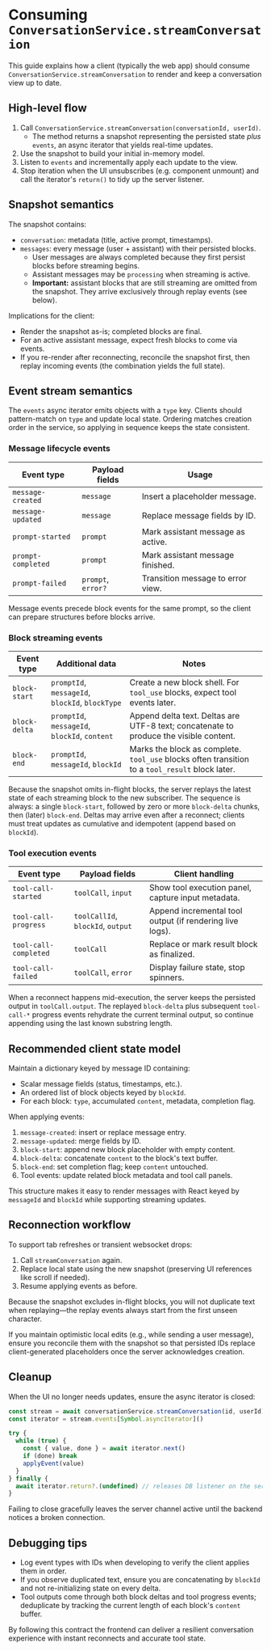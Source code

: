 # Consuming `ConversationService.streamConversation`

This guide explains how a client (typically the web app) should consume
`ConversationService.streamConversation` to render and keep a conversation view
up to date.

## High-level flow

1. Call `ConversationService.streamConversation(conversationId, userId)`.
   - The method returns a snapshot representing the persisted state *plus*
     `events`, an async iterator that yields real-time updates.
2. Use the snapshot to build your initial in-memory model.
3. Listen to `events` and incrementally apply each update to the view.
4. Stop iteration when the UI unsubscribes (e.g. component unmount) and call the
   iterator's `return()` to tidy up the server listener.

## Snapshot semantics

The snapshot contains:

- `conversation`: metadata (title, active prompt, timestamps).
- `messages`: every message (user + assistant) with their persisted blocks.
  - User messages are always completed because they first persist blocks before
    streaming begins.
  - Assistant messages may be `processing` when streaming is active.
  - **Important:** assistant blocks that are still streaming are omitted from the
    snapshot. They arrive exclusively through replay events (see below).

Implications for the client:

- Render the snapshot as-is; completed blocks are final.
- For an active assistant message, expect fresh blocks to come via events.
- If you re-render after reconnecting, reconcile the snapshot first, then replay
  incoming events (the combination yields the full state).

## Event stream semantics

The `events` async iterator emits objects with a `type` key. Clients should
pattern-match on `type` and update local state. Ordering matches creation order
in the service, so applying in sequence keeps the state consistent.

### Message lifecycle events

| Event type          | Payload fields        | Usage                             |
|---------------------|-----------------------|-----------------------------------|
| `message-created`   | `message`             | Insert a placeholder message.     |
| `message-updated`   | `message`             | Replace message fields by ID.     |
| `prompt-started`    | `prompt`              | Mark assistant message as active. |
| `prompt-completed`  | `prompt`              | Mark assistant message finished.  |
| `prompt-failed`     | `prompt`, `error?`    | Transition message to error view. |

Message events precede block events for the same prompt, so the client can
prepare structures before blocks arrive.

### Block streaming events

| Event type      | Additional data                             | Notes |
|-----------------|---------------------------------------------|-------|
| `block-start`   | `promptId`, `messageId`, `blockId`, `blockType` | Create a new block shell. For `tool_use` blocks, expect tool events later. |
| `block-delta`   | `promptId`, `messageId`, `blockId`, `content` | Append delta text. Deltas are UTF-8 text; concatenate to produce the visible content. |
| `block-end`     | `promptId`, `messageId`, `blockId` | Marks the block as complete. `tool_use` blocks often transition to a `tool_result` block later. |

Because the snapshot omits in-flight blocks, the server replays the latest
state of each streaming block to the new subscriber. The sequence is always: a
single `block-start`, followed by zero or more `block-delta` chunks, then (later)
`block-end`. Deltas may arrive even after a reconnect; clients must treat
updates as cumulative and idempotent (append based on `blockId`).

### Tool execution events

| Event type             | Payload fields                                     | Client handling |
|------------------------|----------------------------------------------------|-----------------|
| `tool-call-started`    | `toolCall`, `input`                                | Show tool execution panel, capture input metadata. |
| `tool-call-progress`   | `toolCallId`, `blockId`, `output`                  | Append incremental tool output (if rendering live logs). |
| `tool-call-completed`  | `toolCall`                                         | Replace or mark result block as finalized. |
| `tool-call-failed`     | `toolCall`, `error`                                | Display failure state, stop spinners. |

When a reconnect happens mid-execution, the server keeps the persisted output in
`toolCall.output`. The replayed `block-delta` plus subsequent `tool-call-*`
progress events rehydrate the current terminal output, so continue appending
using the last known substring length.

## Recommended client state model

Maintain a dictionary keyed by message ID containing:

- Scalar message fields (status, timestamps, etc.).
- An ordered list of block objects keyed by `blockId`.
- For each block: `type`, accumulated `content`, metadata, completion flag.

When applying events:

1. `message-created`: insert or replace message entry.
2. `message-updated`: merge fields by ID.
3. `block-start`: append new block placeholder with empty content.
4. `block-delta`: concatenate `content` to the block's text buffer.
5. `block-end`: set completion flag; keep `content` untouched.
6. Tool events: update related block metadata and tool call panels.

This structure makes it easy to render messages with React keyed by `messageId`
and `blockId` while supporting streaming updates.

## Reconnection workflow

To support tab refreshes or transient websocket drops:

1. Call `streamConversation` again.
2. Replace local state using the new snapshot (preserving UI references like
   scroll if needed).
3. Resume applying events as before.

Because the snapshot excludes in-flight blocks, you will not duplicate text when
replaying—the replay events always start from the first unseen character.

If you maintain optimistic local edits (e.g., while sending a user message),
ensure you reconcile them with the snapshot so that persisted IDs replace
client-generated placeholders once the server acknowledges creation.

## Cleanup

When the UI no longer needs updates, ensure the async iterator is closed:

```ts
const stream = await conversationService.streamConversation(id, userId)
const iterator = stream.events[Symbol.asyncIterator]()

try {
  while (true) {
    const { value, done } = await iterator.next()
    if (done) break
    applyEvent(value)
  }
} finally {
  await iterator.return?.(undefined) // releases DB listener on the server
}
```

Failing to close gracefully leaves the server channel active until the backend
notices a broken connection.

## Debugging tips

- Log event types with IDs when developing to verify the client applies them in
  order.
- If you observe duplicated text, ensure you are concatenating by `blockId` and
  not re-initializing state on every delta.
- Tool outputs come through both block deltas and tool progress events;
  deduplicate by tracking the current length of each block's `content` buffer.

By following this contract the frontend can deliver a resilient conversation
experience with instant reconnects and accurate tool state.
